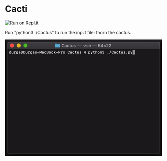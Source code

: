 # Cacti
[![Run on Repl.it](https://repl.it/badge/github/durgadarba97/Cactus)](https://repl.it/github/durgadarba97/Cactus)

Run "python3 ./Cactus" to run the input file: thorn the cactus.

![thumbnail](https://raw.githubusercontent.com/durgadarba97/Cactus/master/docs/cactus2.gif)
